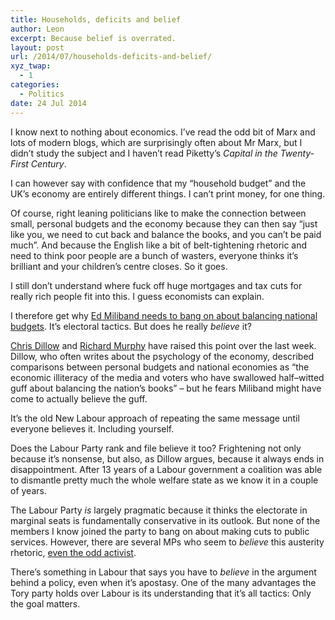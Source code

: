 ```yaml
---
title: Households, deficits and belief
author: Leon
excerpt: Because belief is overrated.
layout: post
url: /2014/07/households-deficits-and-belief/
xyz_twap:
  - 1
categories:
  - Politics
date: 24 Jul 2014
---
```

I know next to nothing about economics. I&#8217;ve read the odd bit of Marx and lots of modern blogs, which are surprisingly often about Mr Marx, but I didn&#8217;t study the subject and I haven&#8217;t read Piketty&#8217;s <cite>Capital in the Twenty-First Century</cite>.

I can however say with confidence that my &#8220;household budget&#8221; and the UK&#8217;s economy are entirely different things. I can&#8217;t print money, for one thing.

Of course, right leaning politicians like to make the connection between small, personal budgets and the economy because they can then say &#8220;just like you, we need to cut back and balance the books, and you can&#8217;t be paid much&#8221;. And because the English like a bit of belt-tightening rhetoric and need to think poor people are a bunch of wasters, everyone thinks it&#8217;s brilliant and your children&#8217;s centre closes. So it goes.

I still don&#8217;t understand where fuck off huge mortgages and tax cuts for really rich people fit into this. I guess economists can explain.

I therefore get why [Ed Miliband needs to bang on about balancing national budgets][1]. It&#8217;s electoral tactics. But does he really *believe* it?

[Chris Dillow][2] and [Richard Murphy][3] have raised this point over the last week. Dillow, who often writes about the psychology of the economy, described comparisons between personal budgets and national economies as <q>the economic illiteracy of the media and voters who have swallowed half&#8211;witted guff about balancing the nation&#8217;s books</q> &#8211; but he fears Miliband might have come to actually believe the guff.

It&#8217;s the old New Labour approach of repeating the same message until everyone believes it. Including yourself.

Does the Labour Party rank and file believe it too? Frightening not only because it&#8217;s nonsense, but also, as Dillow argues, because it always ends in disappointment. After 13 years of a Labour government a coalition was able to dismantle pretty much the whole welfare state as we know it in a couple of years.

The Labour Party *is* largely pragmatic because it thinks the electorate in marginal seats is fundamentally conservative in its outlook. But none of the members I know joined the party to bang on about making cuts to public services. However, there are several MPs who seem to *believe* this austerity rhetoric, [even the odd activist][4].

There&#8217;s something in Labour that says you have to *believe* in the argument behind a policy, even when it&#8217;s apostasy. One of the many advantages the Tory party holds over Labour is its understanding that it&#8217;s all tactics: Only the goal matters.

 [1]: http://www.bbc.co.uk/news/uk-politics-28389816
 [2]: http://stumblingandmumbling.typepad.com/stumbling_and_mumbling/2014/07/internalizing-constraints.html
 [3]: http://www.taxresearch.org.uk/Blog/2014/07/22/do-you-have-to-put-your-head-in-the-sand-to-want-to-be-chancellor/
 [4]: https://twitter.com/theloveofwilde/status/490916605199917057